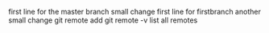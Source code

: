 
first line for the master branch small change
first line for firstbranch another small change
git remote add
git remote -v list all remotes
